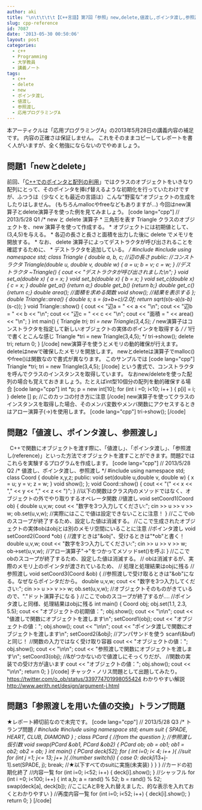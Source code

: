 ```yaml
---
author: aki
title: "\n\t\t\t\t【C++言語】第7回「参照」new,delete,値渡し,ポインタ渡し,参照渡し\t\t"
slug: cpp-reference
id: 7087
date: '2013-05-30 00:50:06'
layout: post
categories:
  - c++
  - Programming
  - 大学教員
  - 講義ノート
tags:
  - c++
  - delete
  - new
  - ポインタ渡し
  - 値渡し
  - 参照渡し
  - 応用プログラミングA
---
```


本アーティクルは「応用プログラミングA」の2013年5月28日の講義内容の補足です。 内容の正確さは保証しません。 これをそのままコピーしてレポートを書く人がいますが、全く勉強にならないのでやめましょう。  

## 問題1「newとdelete」

前回、「[C++でのポインタと配列の利用](http://aki.shirai.as/2013/05/pointer-and-array-in-cpp/ "【C++】第6回：C++でのポインタと配列の利用")」ではクラスのオブジェクトをいきなり配列にとって、そのポインタを挿げ替えるような初期化を行っていたわけですが、ふつうは（少なくとも最近の言語は）こんな"野蛮な"オブジェクトの生成をしたりはしません。 (もちろんmallocやfreeなどもありますが...) 今回はnew演算子とdelete演算子を使った例を見てみましょう。 [code lang="cpp"] // 2013/5/28 Q1 /* new と delete 演算子 * 三角形を表す Triangle クラスのオブジェクトを、new 演算子を使って作成する。 * オブジェクトには初期値として、(3,4,5)を与える。 * 各辺の長さと長さと面積を出力した後に delete でメモリを開放する。 * なお、 delete 演算子によってデストラクタが呼び出されることを確認するために、 * デストラクタを追加している。 */ #include <iostream> #include <cmath> using namespace std; class Triangle { double a, b, c; //辺の長さ public: //コンストラクタ Triangle(double u, double v, double w) { a = u; b = v; c = w; } //デストラクタ ~Triangle() { cout << "デストラクタが呼び出されました\n"; } void set_a(double x) { a = x; } void set_b(double x) { b = x; } void set_c(double x) { c = x; } double get_a() {return a;} double get_b() {return b;} double get_c() {return c;} double area(); //面積を求める関数 void show(); //結果を表示する }; double Triangle::area() { double s; s = (a+b+c)/2.0f; return sqrt(s*(s-a)*(s-b)*(s-c)); } void Triangle::show() { cout << "辺a = " << a << "\n"; cout << "辺b = " << b << "\n"; cout << "辺c = " << c << "\n"; cout << "面積 = " << area() << "\n"; } int main() { Triangle *tri; tri = new Triangle(3,4,5); /* new演算子はコンストラクタを指定して新しいオブジェクトの実体のポインタを取得する */ /* 1行で書くとこんな感じ Triangle *tri = new Triangle(3,4,5); */ tri->show(); delete tri; return 0; } [/code] new演算子を使うとメモリの動的確保が行えます。deleteはnewで確保したメモリを開放します。 newとdeleteは演算子でmalloc()やfree()は関数なので書式が異なります。 このサンプルでは [code lang="cpp"] Triangle *tri; tri = new Triangle(3,4,5); [/code] という書式で、コンストラクタを呼んでクラスのインスタンスを取得しています。 なおnew/deleteを使った配列の場合も覚えておきましょう。たとえばint型10個分の配列を動的確保する場合 [code lang="cpp"] int *p; p = new int[10]; for (int i =0; i<10; i++ ) { p[i] = i; } delete [] p; //このカッコの付き方に注意 [/code] new演算子を使ってクラスのインスタンスを取得した場合、そのメンバ変数やメンバ関数にアクセスするときはアロー演算子(->)を使用します。 [code lang="cpp"] tri->show(); [/code]  

## 問題2「値渡し、ポインタ渡し、参照渡し」

  C++で関数にオブジェクトを渡す際に、「値渡し」、「ポインタ渡し」、「参照渡し(reference)」といった方法でオブジェクトを渡すことができます。問題2ではこれらを実験するプログラムを作成します。 [code lang="cpp"] // 2013/5/28 Q2 /* 値渡し、ポインタ渡し、参照渡し */ #include <iostream> using namespace std; class Coord { double x,y,z; public: void set(double u,double v, double w) { x = u; y = v; z = w; } void show(); }; void Coord::show() { cout << "(" << x << "," << y << "," << z << ")"; } //以下の関数はクラス内のメソッドではなく、オブジェクトの外でやり取りするオペレータ関数 //値渡し void setCoord1(Coord ob) { double u,v,w; cout << "数字を3つ入力してください:"; cin >> u >> v >> w; ob.set(u,v,w); //実際にはここで値は設定できないことに注意！ } //ここでobのスコープが終了するため、設定した値は消滅する。 //ここで生成されたオブジェクトの実体obはobjとは別のメモリ空間にいることに注意 //ポインタ渡し void setCoord2(Coord *ob) { //渡すときは"&obj"、受けるときは"*ob"と書く！ double u,v,w; cout << "数字を3つ入力してください:"; cin >> u >> v >> w; ob->set(u,v,w); //アロー演算子"->"をつかってメソッドset()を呼ぶ } //ここでobのスコープが終了するため、設定した値は消滅する。 // obは消滅するが、実際のメモリ上のポインタが渡されているため、 // 処理と処理結果はobjに残る //参照渡し void setCoord3(Coord &ob) { //参照渡しで受け取るときは"&ob"になる。なぜならポインタだから。 double u,v,w; cout << "数字を3つ入力してください:"; cin >> u >> v >> w; ob.set(u,v,w); //オブジェクトそのものがきているので、"."ドット演算子になる } //ここでobのスコープが終了するが.... //ポインタ渡しと同様、処理結果はobjに残る int main() { Coord obj; obj.set(1.1, 2.3, 5.5); cout << "オブジェクトの初期値："; obj.show(); cout << "\n\n"; cout << "値渡しで関数にオブジェクトを渡します\n"; setCoord1(obj); cout << "オブジェクトの値："; obj.show(); cout << "\n\n"; cout << "ポインタ渡しで関数にオブジェクトを渡します\n"; setCoord2(&obj); //アンパサンドを使う scanf(&buf)と同じ！ //関数の入力ではなく受け取り容器 cout << "オブジェクトの値："; obj.show(); cout << "\n\n"; cout << "参照渡しで関数にオブジェクトを渡します\n"; setCoord3(obj); //&がつかないので値渡しにそっくりだが、 //関数の実装での受け方が違います cout << "オブジェクトの値："; obj.show(); cout << "\n\n"; return 0; } [/code] チャック・ノリス問題として出題してみたり。 https://twitter.com/o_ob/status/339774701998055424 わかりやすい解説 http://www.aerith.net/design/argument-j.html

## 問題3「参照渡しを用いた値の交換」トランプ問題

★レポート締切前なので未完です。 [code lang="cpp"] // 2013/5/28 Q3 /* トランプ問題 */ #include #include using namespace std; enum suit { SPADE, HEART, CLUB, DIAMOND } ; class PCard { //from the question }; //参照渡し仮引数 void swap(PCard &ob1, PCard &ob2) { PCard ob; ob = ob1; ob1 = ob2; ob2 = ob; } int main() { PCard deck[52]; for ( int i=0; i< 4; i++ ){ //suit for (int j =1; j<= 13; j++ ){ //number switch(i) { case 0: deck[i*13+j-1].set(SPADE, j); break; //★以下すべてのsuitに実施(未実装) } } } //カードの初期化終了 //内容一覧 for (int i=0; i<52; i++) { deck[i].show(); } //シャッフル for (int i =0; i<100; i++) { int a,b; a = rand() % 52; b = rand() % 52; swap(deck[a], deck[b]); //ここにAとBを入れ替えました、的な表示を入れておくとわかりやすい } //再度内容一覧 for (int i=0; i<52; i++) { deck[i].show(); } return 0; } [/code]